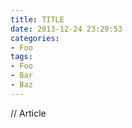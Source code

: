```yaml
---
title: TITLE
date: 2013-12-24 23:29:53
categories:
- Foo
tags:
- Foo
- Bar
- Baz
--- 
```


// Article